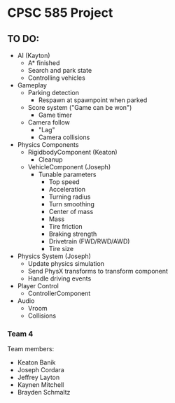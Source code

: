 # CPSC 585 Project
## TO DO:
- AI (Kayton)
  - A* finished
  - Search and park state
  - Controlling vehicles
- Gameplay
  - Parking detection
    - Respawn at spawnpoint when parked
  - Score system ("Game can be won")
    - Game timer
  - Camera follow
    - "Lag"
    - Camera collisions
- Physics Components
  - RigidbodyComponent (Keaton)
    - Cleanup
  - VehicleComponent (Joseph)
    - Tunable parameters
      - Top speed
      - Acceleration
      - Turning radius
      - Turn smoothing
      - Center of mass
      - Mass
      - Tire friction
      - Braking strength
      - Drivetrain (FWD/RWD/AWD)
      - Tire size
- Physics System (Joseph)
  - Update physics simulation
  - Send PhysX transforms to transform component
  - Handle driving events
- Player Control
  - ControllerComponent
- Audio
  - Vroom
  - Collisions


### Team 4

Team members:
- Keaton Banik
- Joseph Cordara
- Jeffrey Layton
- Kaynen Mitchell
- Brayden Schmaltz
